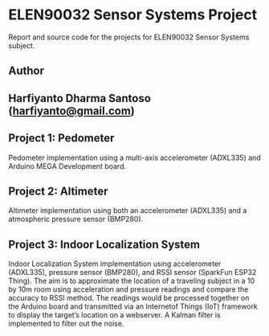 # ELEN90032 Sensor Systems Project
Report and source code for the projects for ELEN90032 Sensor Systems subject.
## Author
## Harfiyanto Dharma Santoso (harfiyanto@gmail.com)

## Project 1: Pedometer
Pedometer implementation using a multi-axis accelerometer (ADXL335) and Arduino MEGA Development board.

## Project 2: Altimeter
Altimeter implementation using both an accelerometer (ADXL335) and a atmospheric pressure sensor (BMP280).

## Project 3: Indoor Localization System
Indoor Localization System implementation using accelerometer (ADXL335), pressure sensor (BMP280), and RSSI sensor (SparkFun ESP32 Thing).
The aim is to approximate the location of a traveling subject in a 10 by 10m room using acceleration and pressure readings and compare the accuracy to RSSI method. The readings would be processed together on the Arduino board and transmitted via an Internetof Things (IoT) framework to display the target’s location on a webserver. A Kalman filter is implemented to filter out the noise.
